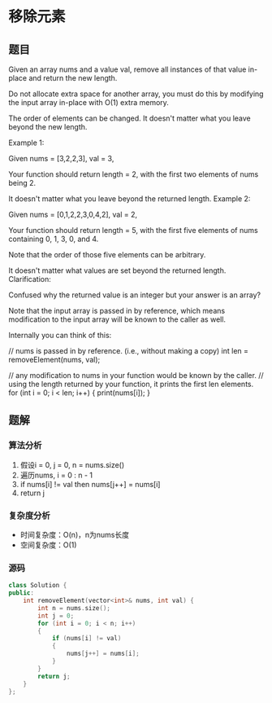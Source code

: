 # 移除元素
## 题目
Given an array nums and a value val, remove all instances of that value in-place and return the new length.

Do not allocate extra space for another array, you must do this by modifying the input array in-place with O(1) extra memory.

The order of elements can be changed. It doesn't matter what you leave beyond the new length.

Example 1:

Given nums = [3,2,2,3], val = 3,

Your function should return length = 2, with the first two elements of nums being 2.

It doesn't matter what you leave beyond the returned length.
Example 2:

Given nums = [0,1,2,2,3,0,4,2], val = 2,

Your function should return length = 5, with the first five elements of nums containing 0, 1, 3, 0, and 4.

Note that the order of those five elements can be arbitrary.

It doesn't matter what values are set beyond the returned length.
Clarification:

Confused why the returned value is an integer but your answer is an array?

Note that the input array is passed in by reference, which means modification to the input array will be known to the caller as well.

Internally you can think of this:

// nums is passed in by reference. (i.e., without making a copy)
int len = removeElement(nums, val);

// any modification to nums in your function would be known by the caller.
// using the length returned by your function, it prints the first len elements.
for (int i = 0; i < len; i++) {
    print(nums[i]);
}

## 题解
### 算法分析
1. 假设i = 0, j = 0, n = nums.size()
2. 遍历nums, i = 0 : n - 1
3. if nums[i] != val then nums[j++] = nums[i]
4. return j
### 复杂度分析
+ 时间复杂度：O(n)，n为nums长度
+ 空间复杂度：O(1)
### 源码
```C++ []
class Solution {
public:
    int removeElement(vector<int>& nums, int val) {
        int n = nums.size();
        int j = 0;
        for (int i = 0; i < n; i++)
        {
            if (nums[i] != val)
            {
                nums[j++] = nums[i];
            }
        }
        return j;
    }
};
